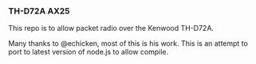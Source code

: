 ### TH-D72A AX25 

This repo is to allow packet radio over the Kenwood TH-D72A.

Many thanks to @echicken, most of this is his work. This is an attempt to port to latest version of node.js to allow compile.


